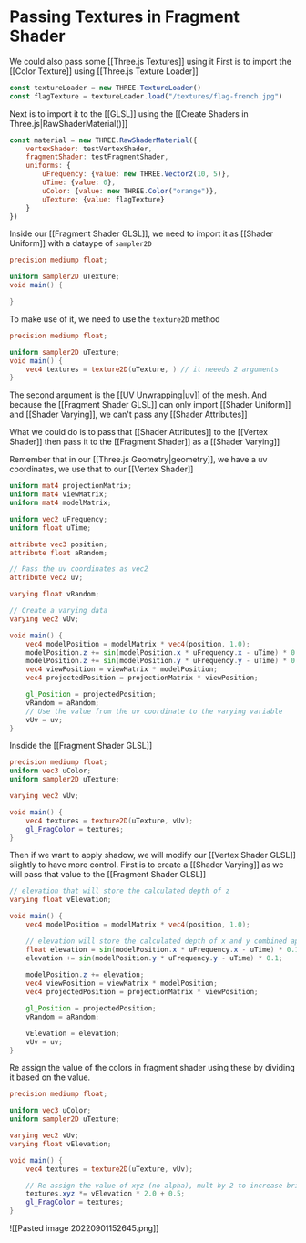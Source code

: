 # Passing Textures in Fragment Shader
We could also pass some [[Three.js Textures]] using it
First is to import the [[Color Texture]] using [[Three.js Texture Loader]]
```js
const textureLoader = new THREE.TextureLoader()
const flagTexture = textureLoader.load("/textures/flag-french.jpg")
```

Next is to import it to the [[GLSL]] using the [[Create Shaders in Three.js|RawShaderMaterial()]]
```js
const material = new THREE.RawShaderMaterial({
	vertexShader: testVertexShader,
	fragmentShader: testFragmentShader,
	uniforms: {
		uFrequency: {value: new THREE.Vector2(10, 5)},
		uTime: {value: 0},
		uColor: {value: new THREE.Color("orange")},
		uTexture: {value: flagTexture}
	}
})
```

Inside our [[Fragment Shader GLSL]], we need to import it as [[Shader Uniform]] with a dataype of `sampler2D`
```glsl
precision mediump float;

uniform sampler2D uTexture;
void main() {

}
```

To make use of it, we need to use the `texture2D` method
```glsl
precision mediump float;

uniform sampler2D uTexture;
void main() {
	vec4 textures = texture2D(uTexture, ) // it neeeds 2 arguments
}
```

The second argument is the [[UV Unwrapping|uv]] of the mesh. And because the [[Fragment Shader GLSL]] can only import [[Shader Uniform]] and [[Shader Varying]], we can't pass any [[Shader Attributes]]

What we could do is to pass that [[Shader Attributes]] to the [[Vertex Shader]] then pass it to the [[Fragment Shader]] as a [[Shader Varying]]

Remember that in our [[Three.js Geometry|geometry]], we have a uv  coordinates, we use that to our [[Vertex Shader]]
```glsl
uniform mat4 projectionMatrix;
uniform mat4 viewMatrix;
uniform mat4 modelMatrix;

uniform vec2 uFrequency;
uniform float uTime;

attribute vec3 position;
attribute float aRandom;

// Pass the uv coordinates as vec2
attribute vec2 uv;

varying float vRandom;

// Create a varying data 
varying vec2 vUv;

void main() {
    vec4 modelPosition = modelMatrix * vec4(position, 1.0);
    modelPosition.z += sin(modelPosition.x * uFrequency.x - uTime) * 0.1;
    modelPosition.z += sin(modelPosition.y * uFrequency.y - uTime) * 0.1;
    vec4 viewPosition = viewMatrix * modelPosition;
    vec4 projectedPosition = projectionMatrix * viewPosition;

    gl_Position = projectedPosition;
    vRandom = aRandom;
    // Use the value from the uv coordinate to the varying variable
    vUv = uv;
}
```

Insdide the [[Fragment Shader GLSL]]
```glsl
precision mediump float;
uniform vec3 uColor;
uniform sampler2D uTexture;

varying vec2 vUv;

void main() {
    vec4 textures = texture2D(uTexture, vUv);
    gl_FragColor = textures;
}
```

Then if we want to apply shadow, we will modify our [[Vertex Shader GLSL]] slightly to have more control.
First is to create a [[Shader Varying]] as we will pass that value to the [[Fragment Shader GLSL]]
```glsl
// elevation that will store the calculated depth of z
varying float vElevation;

void main() {
	vec4 modelPosition = modelMatrix * vec4(position, 1.0);

	// elevation will store the calculated depth of x and y combined applied to z
    float elevation = sin(modelPosition.x * uFrequency.x - uTime) * 0.1;
    elevation += sin(modelPosition.y * uFrequency.y - uTime) * 0.1;
    
    modelPosition.z += elevation;
    vec4 viewPosition = viewMatrix * modelPosition;
    vec4 projectedPosition = projectionMatrix * viewPosition;

    gl_Position = projectedPosition;
    vRandom = aRandom;

    vElevation = elevation;
    vUv = uv;
}
```

Re assign the value of the colors in fragment shader using these by dividing it based on the value.
```glsl
precision mediump float;

uniform vec3 uColor;
uniform sampler2D uTexture;

varying vec2 vUv;
varying float vElevation;

void main() {
    vec4 textures = texture2D(uTexture, vUv);

	// Re assign the value of xyz (no alpha), mult by 2 to increase brightness and plus 0.5 so that there is no negative values causing extreme darkness
    textures.xyz *= vElevation * 2.0 + 0.5;
    gl_FragColor = textures;
}
```

![[Pasted image 20220901152645.png]]
